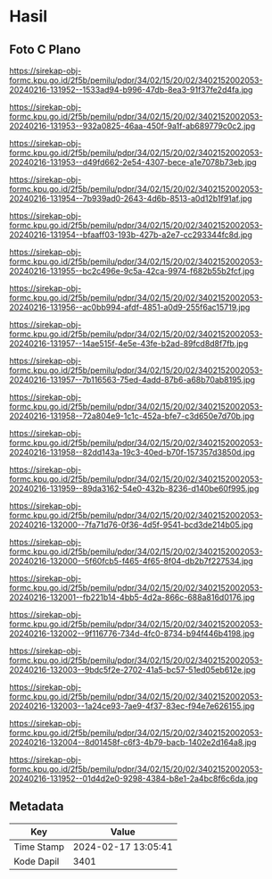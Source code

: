 # Hasil

## Foto C Plano

https://sirekap-obj-formc.kpu.go.id/2f5b/pemilu/pdpr/34/02/15/20/02/3402152002053-20240216-131952--1533ad94-b996-47db-8ea3-91f37fe2d4fa.jpg

https://sirekap-obj-formc.kpu.go.id/2f5b/pemilu/pdpr/34/02/15/20/02/3402152002053-20240216-131953--932a0825-46aa-450f-9a1f-ab689779c0c2.jpg

https://sirekap-obj-formc.kpu.go.id/2f5b/pemilu/pdpr/34/02/15/20/02/3402152002053-20240216-131953--d49fd662-2e54-4307-bece-a1e7078b73eb.jpg

https://sirekap-obj-formc.kpu.go.id/2f5b/pemilu/pdpr/34/02/15/20/02/3402152002053-20240216-131954--7b939ad0-2643-4d6b-8513-a0d12b1f91af.jpg

https://sirekap-obj-formc.kpu.go.id/2f5b/pemilu/pdpr/34/02/15/20/02/3402152002053-20240216-131954--bfaaff03-193b-427b-a2e7-cc293344fc8d.jpg

https://sirekap-obj-formc.kpu.go.id/2f5b/pemilu/pdpr/34/02/15/20/02/3402152002053-20240216-131955--bc2c496e-9c5a-42ca-9974-f682b55b2fcf.jpg

https://sirekap-obj-formc.kpu.go.id/2f5b/pemilu/pdpr/34/02/15/20/02/3402152002053-20240216-131956--ac0bb994-afdf-4851-a0d9-255f6ac15719.jpg

https://sirekap-obj-formc.kpu.go.id/2f5b/pemilu/pdpr/34/02/15/20/02/3402152002053-20240216-131957--14ae515f-4e5e-43fe-b2ad-89fcd8d8f7fb.jpg

https://sirekap-obj-formc.kpu.go.id/2f5b/pemilu/pdpr/34/02/15/20/02/3402152002053-20240216-131957--7b116563-75ed-4add-87b6-a68b70ab8195.jpg

https://sirekap-obj-formc.kpu.go.id/2f5b/pemilu/pdpr/34/02/15/20/02/3402152002053-20240216-131958--72a804e9-1c1c-452a-bfe7-c3d650e7d70b.jpg

https://sirekap-obj-formc.kpu.go.id/2f5b/pemilu/pdpr/34/02/15/20/02/3402152002053-20240216-131958--82dd143a-19c3-40ed-b70f-157357d3850d.jpg

https://sirekap-obj-formc.kpu.go.id/2f5b/pemilu/pdpr/34/02/15/20/02/3402152002053-20240216-131959--89da3162-54e0-432b-8236-d140be60f995.jpg

https://sirekap-obj-formc.kpu.go.id/2f5b/pemilu/pdpr/34/02/15/20/02/3402152002053-20240216-132000--7fa71d76-0f36-4d5f-9541-bcd3de214b05.jpg

https://sirekap-obj-formc.kpu.go.id/2f5b/pemilu/pdpr/34/02/15/20/02/3402152002053-20240216-132000--5f60fcb5-f465-4f65-8f04-db2b7f227534.jpg

https://sirekap-obj-formc.kpu.go.id/2f5b/pemilu/pdpr/34/02/15/20/02/3402152002053-20240216-132001--fb221b14-4bb5-4d2a-866c-688a816d0176.jpg

https://sirekap-obj-formc.kpu.go.id/2f5b/pemilu/pdpr/34/02/15/20/02/3402152002053-20240216-132002--9f116776-734d-4fc0-8734-b94f446b4198.jpg

https://sirekap-obj-formc.kpu.go.id/2f5b/pemilu/pdpr/34/02/15/20/02/3402152002053-20240216-132003--9bdc5f2e-2702-41a5-bc57-51ed05eb612e.jpg

https://sirekap-obj-formc.kpu.go.id/2f5b/pemilu/pdpr/34/02/15/20/02/3402152002053-20240216-132003--1a24ce93-7ae9-4f37-83ec-f94e7e626155.jpg

https://sirekap-obj-formc.kpu.go.id/2f5b/pemilu/pdpr/34/02/15/20/02/3402152002053-20240216-132004--8d01458f-c6f3-4b79-bacb-1402e2d164a8.jpg

https://sirekap-obj-formc.kpu.go.id/2f5b/pemilu/pdpr/34/02/15/20/02/3402152002053-20240216-131952--01d4d2e0-9298-4384-b8e1-2a4bc8f6c6da.jpg


## Metadata

| Key        | Value               |
| ---------- | ------------------- |
| Time Stamp | 2024-02-17 13:05:41 |
| Kode Dapil | 3401                |



